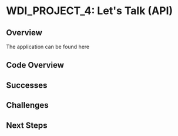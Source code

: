 # WDI\_PROJECT\_4: Let's Talk (API)

## Overview

The application can be found here

## Code Overview


## Successes


## Challenges

 
## Next Steps
